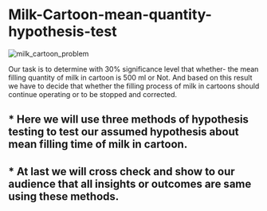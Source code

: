 # Milk-Cartoon-mean-quantity-hypothesis-test



![milk_cartoon_problem](https://user-images.githubusercontent.com/55339677/144422256-8d2a96ec-f9d5-4cc1-8dab-f0e38b085b02.png)

Our task is to determine with 30% significance level that whether- the mean filling quantity of milk in cartoon is 500 ml or Not. And based on this result we have to decide that whether the filling process of milk in cartoons should continue operating or to be stopped and corrected.


##  * Here we will use three methods of hypothesis testing to test our assumed hypothesis about mean filling time of milk in cartoon.

##  * At last we  will cross check and show to our audience that all insights or outcomes are same using these methods.

